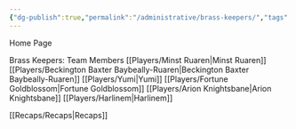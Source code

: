 ```yaml
---
{"dg-publish":true,"permalink":"/administrative/brass-keepers/","tags":["gardenEntry"]}
---
```


Home Page

Brass Keepers:
Team Members
[[Players/Minst Ruaren\|Minst Ruaren]]
[[Players/Beckington Baxter Baybeally-Ruaren\|Beckington Baxter Baybeally-Ruaren]]
[[Players/Yumi\|Yumi]]
[[Players/Fortune Goldblossom\|Fortune Goldblossom]]
[[Players/Arion Knightsbane\|Arion Knightsbane]]
[[Players/Harlinem\|Harlinem]]

[[Recaps/Recaps\|Recaps]]
